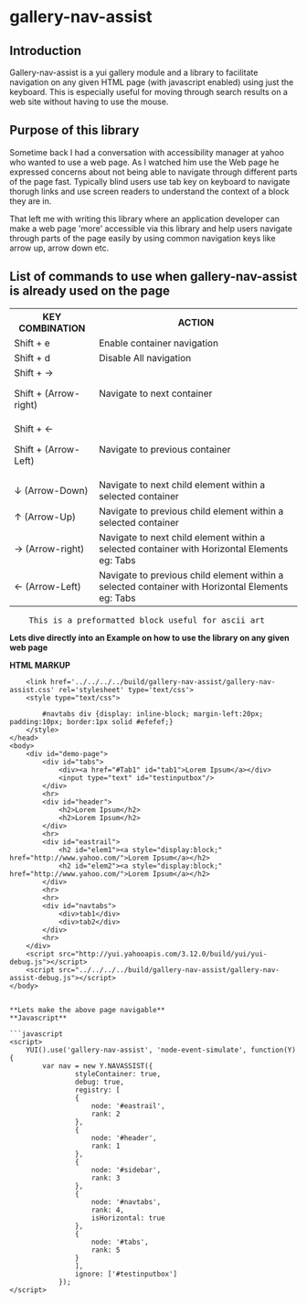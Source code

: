 gallery-nav-assist
==================


Introduction
--------------------
<p>
Gallery-nav-assist is a yui gallery module and a library to facilitate navigation on any given HTML page (with javascript enabled)
using just the keyboard. This is especially useful for moving through search
results on a web site without having to use the mouse.
</p>


Purpose of this library
-----------------------
<p> Sometime back I had a conversation with accessibility manager at yahoo who wanted to use a web page. As I watched him use the Web page he  expressed concerns about not being able to navigate through different parts of the page fast. Typically blind users use tab key on keyboard to navigate thorugh links and use screen readers to understand the context of a block they are in.
</p>
<p>
    That left me with writing this library where an application developer can make a web page 'more' accessible via this library and help users navigate through parts of the page easily by using common navigation keys like arrow up, arrow down etc.
</p>

List of commands to use when gallery-nav-assist is already used on the page
--------------------------------------------------------------------------
<table>
  <tr>
    <th>KEY COMBINATION</th><th>ACTION</th>
  </tr>
  <tr>
    <td>Shift + e</td><td>Enable container navigation</td>
  </tr>
  <tr>
    <td>Shift + d</td><td>Disable All navigation</td>
  </tr>
  <tr>
    <td>Shift + → <p>Shift + (Arrow-right)</p></td><td>Navigate to next container</td>
  </tr>
  <tr>
    <td>Shift + ← <p>Shift + (Arrow-Left)</p></td><td>Navigate to previous container</td>
  </tr>
  <tr>
    <td> ↓ (Arrow-Down)</td><td>Navigate to next child element within a selected container</td>
  </tr>
  <tr>
    <td> ↑ (Arrow-Up)</td><td>Navigate to previous child element within a selected container</td>
  </tr>
  <tr>
    <td>→ (Arrow-right)</td><td>Navigate to next child element within a selected container with Horizontal Elements eg: Tabs</td>
  </tr>
  <tr>
    <td>← (Arrow-Left)</td><td>Navigate to previous child element within a selected container with Horizontal Elements eg: Tabs</td>
  </tr>
</table>


<pre>
    This is a preformatted block useful for ascii art
</pre>

<!-- make sure the CSS for this library is included in the below path -->
<!-- make sure the gallery module is included by pointing it to the right production url-->

**Lets dive directly into an Example on how to use the library on any given web page**


**HTML MARKUP**
<!doctype html>
<html>
    <head>
        <title>gallery-nav-assist</title>

        <link href='../../../../build/gallery-nav-assist/gallery-nav-assist.css' rel='stylesheet' type='text/css'>
        <style type="text/css">

            #navtabs div {display: inline-block; margin-left:20px; padding:10px; border:1px solid #efefef;}
        </style>
    </head>
    <body>
        <div id="demo-page">
            <div id="tabs">
                <div><a href="#Tab1" id="tab1">Lorem Ipsum</a></div>
                <input type="text" id="testinputbox"/>
            </div>
            <hr>
            <div id="header">
                <h2>Lorem Ipsum</h2>
                <h2>Lorem Ipsum</h2>
            </div>
            <hr>
            <div id="eastrail">
                <h2 id="elem1"><a style="display:block;" href="http://www.yahoo.com/">Lorem Ipsum</a></h2>
                <h2 id="elem2"><a style="display:block;" href="http://www.yahoo.com/">Lorem Ipsum</a></h2>
            </div>
            <hr>
            <hr>
            <div id="navtabs">
                <div>tab1</div>
                <div>tab2</div>
            </div>
            <hr>
        </div>
        <script src="http://yui.yahooapis.com/3.12.0/build/yui/yui-debug.js"></script>
        <script src="../../../../build/gallery-nav-assist/gallery-nav-assist-debug.js"></script>
    </body>
</html>

```

**Lets make the above page navigable**
**Javascript**

```javascript
<script>
    YUI().use('gallery-nav-assist', 'node-event-simulate', function(Y) {
        var nav = new Y.NAVASSIST({
                styleContainer: true,
                debug: true,
                registry: [
                {
                    node: '#eastrail',
                    rank: 2
                },
                {
                    node: '#header',
                    rank: 1
                },
                {
                    node: '#sidebar',
                    rank: 3
                },
                {
                    node: '#navtabs',
                    rank: 4,
                    isHorizontal: true
                },
                {
                    node: '#tabs',
                    rank: 5
                }
                ],
                ignore: ['#testinputbox']
            });
</script>

```

